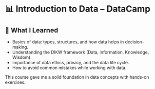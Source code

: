 # 📊 Introduction to Data – DataCamp  

## 📖 What I Learned  
- Basics of data: types, structures, and how data helps in decision-making.  
- Understanding the DIKW framework (Data, Information, Knowledge, Wisdom).  
- Importance of data ethics, privacy, and the data life cycle.  
- How to avoid common mistakes while working with data.  

This course gave me a solid foundation in data concepts with hands-on exercises.  
